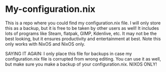 # My-configuration.nix
This is a repo where you could find my configuration.nix file. I will only store this as a backup, but it is free to be taken by other users as well! It includes lots of programs like Steam, flatpak, GIMP, Kdenlive, etc. It may not be the best looking, but it ensures productivity and entertainment at best. Note this only works with NixOS and NixOS only.


SAYING IT AGAIN:
I only place this file for backups in case my configuration.nix file is corrupted from wrong editing. You can use it as well, but make sure you make a backup of your configuration.nix. NIXOS ONLY!
